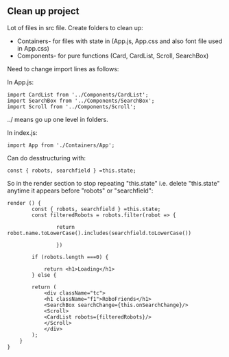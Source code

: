## Clean up project ##

Lot of files in src file. Create folders to clean up: 

* Containers- for files with state in (App.js, App.css and also font file used in App.css)
* Components- for pure functions (Card, CardList, Scroll, SearchBox)

Need to change import lines as follows: 

In App.js: 

```
import CardList from '../Components/CardList';
import SearchBox from '../Components/SearchBox';
import Scroll from '../Components/Scroll';
```
../ means go up one level in folders. 

In index.js:

```
import App from './Containers/App';
```
Can do desstructuring with:
```
const { robots, searchfield } =this.state;
```
So in the render section to stop repeating "this.state" i.e. delete "this.state" anytime it appears before "robots" or "searchfield":
```
render () {
		const { robots, searchfield } =this.state;
		const filteredRobots = robots.filter(robot => {

				return robot.name.toLowerCase().includes(searchfield.toLowerCase())

				})

		if (robots.length ===0) {

			return <h1>Loading</h1>
		} else {

		return (
			<div className="tc">
			<h1 className="f1">RoboFriends</h1>
			<SearchBox searchChange={this.onSearchChange}/>
			<Scroll>
			<CardList robots={filteredRobots}/>
			</Scroll>
			</div>
		);
	}
}
  ```
  
